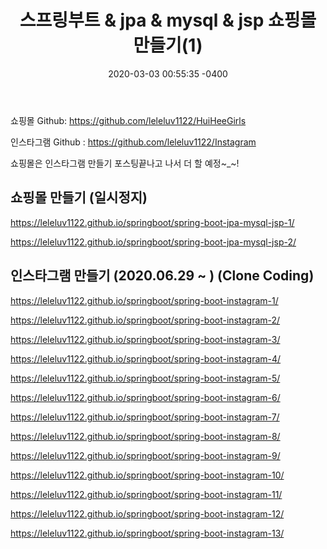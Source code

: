 ﻿---
title: "스프링부트 & jpa & mysql & jsp 쇼핑몰 만들기(1)"
date: 2020-03-03 00:55:35 -0400
categories: springboot
comments: true
---

쇼핑몰 Github: <https://github.com/leleluv1122/HuiHeeGirls>

인스타그램 Github : <https://github.com/leleluv1122/Instagram>

쇼핑몰은 인스타그램 만들기 포스팅끝나고 나서 더 할 예정~_~!  

## 쇼핑몰 만들기 (일시정지)  

<https://leleluv1122.github.io/springboot/spring-boot-jpa-mysql-jsp-1/>

<https://leleluv1122.github.io/springboot/spring-boot-jpa-mysql-jsp-2/>


## 인스타그램 만들기 (2020.06.29 ~ )  (Clone Coding)

<https://leleluv1122.github.io/springboot/spring-boot-instagram-1/>

<https://leleluv1122.github.io/springboot/spring-boot-instagram-2/>

<https://leleluv1122.github.io/springboot/spring-boot-instagram-3/>

<https://leleluv1122.github.io/springboot/spring-boot-instagram-4/>

<https://leleluv1122.github.io/springboot/spring-boot-instagram-5/>

<https://leleluv1122.github.io/springboot/spring-boot-instagram-6/>

<https://leleluv1122.github.io/springboot/spring-boot-instagram-7/>

<https://leleluv1122.github.io/springboot/spring-boot-instagram-8/>

<https://leleluv1122.github.io/springboot/spring-boot-instagram-9/>

<https://leleluv1122.github.io/springboot/spring-boot-instagram-10/>

<https://leleluv1122.github.io/springboot/spring-boot-instagram-11/>

<https://leleluv1122.github.io/springboot/spring-boot-instagram-12/>

<https://leleluv1122.github.io/springboot/spring-boot-instagram-13/>